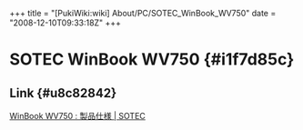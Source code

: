 +++
title = "[PukiWiki:wiki] About/PC/SOTEC_WinBook_WV750"
date = "2008-12-10T09:33:18Z"
+++

# SOTEC WinBook WV750  {#i1f7d85c}


## Link  {#u8c82842}
[WinBook WV750 : 製品仕様 | SOTEC](http://support.sotec.jp/pds/spec_list.asp?pc=0300290000004 "WinBook WV750 : 製品仕様 | SOTEC")

